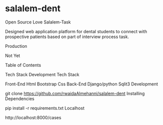 # salalem-dent
Open Source Love
Salalem-Task

Designed web application platform for dental students to connect with prospective patients based on part of interview process task.

Production

Not Yet

Table of Contents

Tech Stack
Development
Tech Stack

Front-End
Html
Bootstrap
Css
Back-End
Django/python
Sqlit3
Development

git clone https://github.com/rwaidaAlmehanni/salalem-dent
Installing Dependencies

pip install -r requirements.txt
Localhost

http://localhost:8000/cases